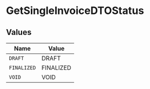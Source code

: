 # GetSingleInvoiceDTOStatus


## Values

| Name        | Value       |
| ----------- | ----------- |
| `DRAFT`     | DRAFT       |
| `FINALIZED` | FINALIZED   |
| `VOID`      | VOID        |